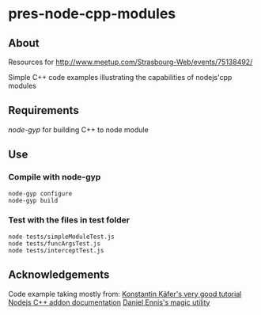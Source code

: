 # pres-node-cpp-modules


## About
Resources for http://www.meetup.com/Strasbourg-Web/events/75138492/

Simple C++ code examples illustrating the capabilities of nodejs'cpp modules


## Requirements
*node-gyp* for building C++ to node module

## Use
### Compile with node-gyp
	node-gyp configure
	node-gyp build

### Test with the files in test folder
	node tests/simpleModuleTest.js
	node tests/funcArgsTest.js
	node tests/interceptTest.js

## Acknowledgements
Code example taking mostly from:
[Konstantin Käfer's very good tutorial](https://github.com/kkaefer/node-cpp-modules)
[Nodejs C++ addon documentation](http://nodejs.org/api/addons.html)
[Daniel Ennis's magic utility](https://github.com/aikar/magic)
